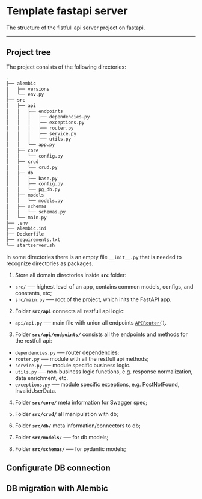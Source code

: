 # Template fastapi server 
The structure of the fistfull api server project on fastapi.

---

## Project tree
The project consists of the following directories:

```bash
.
├── alembic
│   ├── versions
│   └── env.py
├── src
│   ├── api
│   │   ├── endpoints
│   │   │   ├── dependencies.py
│   │   │   ├── exceptions.py
│   │   │   ├── router.py
│   │   │   ├── service.py
│   │   │   └── utils.py
│   │   └── app.py
│   ├── core
│   │   └── config.py
│   ├── crud
│   │   └── crud.py
│   ├── db
│   │   ├── base.py
│   │   ├── config.py
│   │   └── pg_db.py
│   ├── models
│   │   └── models.py
│   ├── schemas
│   │   └── schemas.py
│   └── main.py
├── .env
├── alembic.ini
├── Dockerfile
├── requirements.txt
└── startserver.sh
```

In some directories there is an empty file `__init__.py` that is needed to recognize directories as packages.

1. Store all domain directories inside __`src`__ folder:
- `src/` ── highest level of an app, contains common models, configs, and constants, etc;
- `src/main.py` ── root of the project, which inits the FastAPI app.

2. Folder __`src/api`__ connects all restfull api logic:
- `api/api.py` ── main file with union all endpoints [`APIRouter()`](https://fastapi.tiangolo.com/tutorial/bigger-applications/#:~:text=app.internal.admin-,APIRouter,-%C2%B6).

3. Folder __`src/api/endpoints/`__ consists all the endpoints and methods for the restfull api:
- `dependencies.py` ── router dependencies;
- `router.py` ── module with all the restfull api methods;
- `service.py` ── module specific business logic.
- `utils.py` ── non-business logic functions, e.g. response normalization, data enrichment, etc.
- `exceptions.py` ── module specific exceptions, e.g. PostNotFound, InvalidUserData.

4. Folder __`src/core/`__ meta information for Swagger spec;

5. Folder __`src/crud/`__ all manipulation with db;

6. Folder __`src/db/`__ meta information/connectors to db;

7. Folder __`src/models/`__ ── for db models;

8. Folder __`src/schemas/`__ ── for pydantic models;


## Configurate DB connection

## DB migration with Alembic
